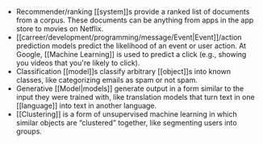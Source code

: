 - Recommender/ranking [[system]]s provide a ranked list of documents from a corpus. These documents can be anything from apps in the app store to movies on Netflix.
- [[carreer/development/programming/message/Event|Event]]/action prediction models predict the likelihood of an event or user action. At Google, [[Machine Learning]] is used to predict a click (e.g., showing you videos that you're likely to click).
- Classification [[model]]s classify arbitrary [[object]]s into known classes, like categorizing emails as spam or not spam.
- Generative [[Model|models]] generate output in a form similar to the input they were trained with, like translation models that turn text in one [[language]] into text in another language.
- [[Clustering]] is a form of unsupervised machine learning in which similar objects are “clustered” together, like segmenting users into groups.